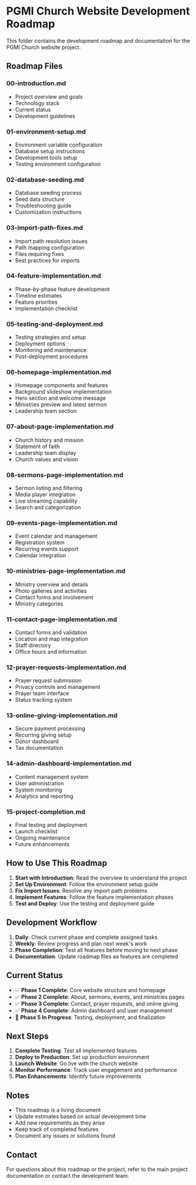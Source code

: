 # PGMI Church Website Development Roadmap

This folder contains the development roadmap and documentation for the PGMI Church website project.

## Roadmap Files

### 00-introduction.md
- Project overview and goals
- Technology stack
- Current status
- Development guidelines

### 01-environment-setup.md
- Environment variable configuration
- Database setup instructions
- Development tools setup
- Testing environment configuration

### 02-database-seeding.md
- Database seeding process
- Seed data structure
- Troubleshooting guide
- Customization instructions

### 03-import-path-fixes.md
- Import path resolution issues
- Path mapping configuration
- Files requiring fixes
- Best practices for imports

### 04-feature-implementation.md
- Phase-by-phase feature development
- Timeline estimates
- Feature priorities
- Implementation checklist

### 05-testing-and-deployment.md
- Testing strategies and setup
- Deployment options
- Monitoring and maintenance
- Post-deployment procedures

### 06-homepage-implementation.md
- Homepage components and features
- Background slideshow implementation
- Hero section and welcome message
- Ministries preview and latest sermon
- Leadership team section

### 07-about-page-implementation.md
- Church history and mission
- Statement of faith
- Leadership team display
- Church values and vision

### 08-sermons-page-implementation.md
- Sermon listing and filtering
- Media player integration
- Live streaming capability
- Search and categorization

### 09-events-page-implementation.md
- Event calendar and management
- Registration system
- Recurring events support
- Calendar integration

### 10-ministries-page-implementation.md
- Ministry overview and details
- Photo galleries and activities
- Contact forms and involvement
- Ministry categories

### 11-contact-page-implementation.md
- Contact forms and validation
- Location and map integration
- Staff directory
- Office hours and information

### 12-prayer-requests-implementation.md
- Prayer request submission
- Privacy controls and management
- Prayer team interface
- Status tracking system

### 13-online-giving-implementation.md
- Secure payment processing
- Recurring giving setup
- Donor dashboard
- Tax documentation

### 14-admin-dashboard-implementation.md
- Content management system
- User administration
- System monitoring
- Analytics and reporting

### 15-project-completion.md
- Final testing and deployment
- Launch checklist
- Ongoing maintenance
- Future enhancements

## How to Use This Roadmap

1. **Start with Introduction**: Read the overview to understand the project
2. **Set Up Environment**: Follow the environment setup guide
3. **Fix Import Issues**: Resolve any import path problems
4. **Implement Features**: Follow the feature implementation phases
5. **Test and Deploy**: Use the testing and deployment guide

## Development Workflow

1. **Daily**: Check current phase and complete assigned tasks
2. **Weekly**: Review progress and plan next week's work
3. **Phase Completion**: Test all features before moving to next phase
4. **Documentation**: Update roadmap files as features are completed

## Current Status

- ✅ **Phase 1 Complete**: Core website structure and homepage
- ✅ **Phase 2 Complete**: About, sermons, events, and ministries pages
- ✅ **Phase 3 Complete**: Contact, prayer requests, and online giving
- ✅ **Phase 4 Complete**: Admin dashboard and user management
- 🔄 **Phase 5 In Progress**: Testing, deployment, and finalization

## Next Steps

1. **Complete Testing**: Test all implemented features
2. **Deploy to Production**: Set up production environment
3. **Launch Website**: Go live with the church website
4. **Monitor Performance**: Track user engagement and performance
5. **Plan Enhancements**: Identify future improvements

## Notes

- This roadmap is a living document
- Update estimates based on actual development time
- Add new requirements as they arise
- Keep track of completed features
- Document any issues or solutions found

## Contact

For questions about this roadmap or the project, refer to the main project documentation or contact the development team.
